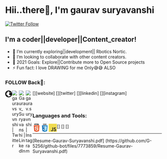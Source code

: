 
# Hii..there👋, I'm gaurav suryavanshi
<!---
[![Website](https://img.shields.io/website?label=g-5256.github.io/portfolio/&style=for-the-badge&url=https%3A%2F%2Fg-5256.github.io/portfolio/)](https://linktr.ee/GauravSuryavanshi)--->

[![Twitter Follow](https://img.shields.io/twitter/follow/gauravsuryvnshi?color=1DA1F2&logo=twitter&style=for-the-badge)](https://twitter.com/intent/follow?original_referer=https%3A%2F%2Fgithub.com%2Fgauravsuryvnshi&screen_name=gauravsuryvnshi)

## I'm a coder||developer||Content_creator!

- 🌱 I’m currently exploring||development|| Rbotics Nortic.
- 👯 I’m looking to collaborate with other content creators.
- 🥅 2021 Goals: Explore||Contribute more to Open Source projects
- ⚡ Fun fact: I love DRAWING for me Only😅😅 ALSO<chess> 

### FOLLOW Back💯:

[<img align="left" alt="https://github.com/G-5256" width="22px" src="https://raw.githubusercontent.com/iconic/open-iconic/master/svg/globe.svg" />][website]
[<img align="left" alt="gauravsuryvnshi | Twitter" width="22px" src="https://cdn.jsdelivr.net/npm/simple-icons@v3/icons/twitter.svg" />][twitter]
[<img align="left" alt="Gaurav_Suryavanshi | LinkedIn" width="22px" src="https://cdn.jsdelivr.net/npm/simple-icons@v3/icons/linkedin.svg" />][linkedin]
[<img align="left" alt="gaurav.suryvnshi | Instagram" width="22px" src="https://cdn.jsdelivr.net/npm/simple-icons@v3/icons/instagram.svg" />][instagram]

<br />

### Languages and Tools:

[<img align="left" alt="HTML5" width="26px" src="https://raw.githubusercontent.com/github/explore/80688e429a7d4ef2fca1e82350fe8e3517d3494d/topics/html/html.png" />]
[<img align="left" alt="CSS3" width="26px" src="https://raw.githubusercontent.com/github/explore/80688e429a7d4ef2fca1e82350fe8e3517d3494d/topics/css/css.png" />]
[<img  align="left" alt="JavaScript" width="26px" src="https://raw.githubusercontent.com/github/explore/80688e429a7d4ef2fca1e82350fe8e3517d3494d/topics/javascript/javascript.png" />]
<br />
  <hr> 
[Resume-Gaurav-Suryavanshi.pdf] (https://github.com/G-5256/github-bot/files/7773859/Resume-Gaurav-Suryavanshi.pdf)
<br />
<!---
---
### 📺 Latest YouTube Videos

# "Working on..."
---

### 📕 Latest Blog Posts

#Comming soon..
---

<details>
  <summary>:zap: Recent GitHub Activity</summary>
</details>

<details>
  <summary>:zap: GitHub Stats</summary>

  <img align="left" alt="G5256's GitHub Stats" src="https://github-readme-stats.G5256.vercel.app/api?username=G5256&show_icons=true&hide_border=true" />

</details>

[website]: https://g-5256.github.io/portfolio/   --->
[twitter]: https://twitter.com/gauravsuryvnshi
[instagram]: https://instagram.com/gaurav.suryvnshi
[linkedin]: https://www.linkedin.com/in/gaurav-suryavanshi-804a97208
  

